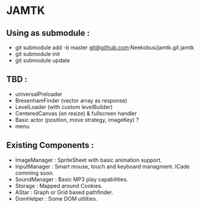 JAMTK
=====

Using as submodule :
--------------------

* git submodule add -b master  git@github.com:Neekobus/jamtk.git jamtk
* git submodule init
* git submodule update

TBD : 
-----
 * universalPreloader
 * BresenhamFinder (vector array as response)
 * LevelLoader (with custom levelBuilder)
 * CenteredCanvas (on resize) & fullscreen handler
 * Basic actor (position, move strategy, imageKey) ?
 * menu

Existing Components : 
---------------------

* ImageManager : SpriteSheet with basic animation support.
* InputManager : Smart mouse, touch and keyboard managment. ICade comming soon.
* SoundManager : Basic MP3 play capabilities.
* Storage : Mapped around Cookies.
* AStar : Graph or Grid based pathfinder. 
* DomHelper : Some DOM utilities.


